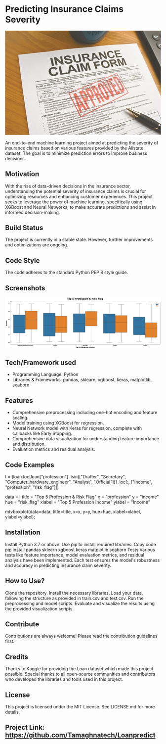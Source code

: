 # Predicting Insurance Claims Severity

![Predicting Insurance Claims Severity Logo](logo.jpg)


An end-to-end machine learning project aimed at predicting the severity of insurance claims based on various features provided by the Allstate dataset. The goal is to minimize prediction errors to improve business decisions.

## Motivation

With the rise of data-driven decisions in the insurance sector, understanding the potential severity of insurance claims is crucial for optimizing resources and enhancing customer experiences. This project seeks to leverage the power of machine learning, specifically using XGBoost and Neural Networks, to make accurate predictions and assist in informed decision-making.

## Build Status

The project is currently in a stable state. However, further improvements and optimizations are ongoing.

## Code Style

The code adheres to the standard Python PEP 8 style guide.

## Screenshots

![Visualization of one result](ss.png)

## Tech/Framework used

- Programming Language: Python
- Libraries & Frameworks: pandas, sklearn, xgboost, keras, matplotlib, seaborn

## Features

- Comprehensive preprocessing including one-hot encoding and feature scaling.
- Model training using XGBoost for regression.
- Neural Network model with Keras for regression, complete with callbacks like Early Stopping.
- Comprehensive data visualization for understanding feature importance and distribution.
- Evaluation metrics and residual analysis.

## Code Examples
I = (loan.loc[loan["profession"]
         .isin(["Drafter", "Secretary", "Computer_hardware_engineer", "Analyst", "Official"])]
         .loc[:, ["income", "profession", "risk_flag"]])

data = I
title = "Top 5 Profession & Risk Flag"
x = "profession"
y = "income"
hue = "risk_flag"
xlabel = "Top 5 Profession Income"
ylabel = "Income"

mtvboxplot(data=data, title=title, x=x, y=y,
           hue=hue, xlabel=xlabel, ylabel=ylabel);

## Installation
Install Python 3.7 or above.
Use pip to install required libraries:
Copy code
pip install pandas sklearn xgboost keras matplotlib seaborn
Tests
Various tests like feature importance, model evaluation metrics, and residual analysis have been implemented. Each test ensures the model's robustness and accuracy in predicting insurance claim severity.

## How to Use?
Clone the repository.
Install the necessary libraries.
Load your data, following the structure as provided in train.csv and test.csv.
Run the preprocessing and model scripts.
Evaluate and visualize the results using the provided visualization scripts.

## Contribute
Contributions are always welcome! Please read the contribution guidelines first.

## Credits
Thanks to Kaggle for providing the Loan dataset which made this project possible. Special thanks to all open-source communities and contributors who developed the libraries and tools used in this project.

## License
This project is licensed under the MIT License. See LICENSE.md for more details.


## Project Link: https://github.com/Tamaghnatech/Loanpredict

